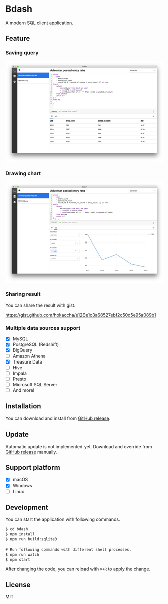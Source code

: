 # Bdash

A modern SQL client application.

## Feature

### Saving query

<img width="600" src="./assets/capture1.png">

### Drawing chart

<img width="600" src="./assets/capture2.png">

### Sharing result

You can share the result with gist.

https://gist.github.com/hokaccha/e128e1c3a68527ebf2c50d5e95a089b1

### Multiple data sources support

- [x] MySQL
- [x] PostgreSQL (Redshift)
- [x] BigQuery
- [ ] Amazon Athena
- [x] Treasure Data
- [ ] Hive
- [ ] Impala
- [ ] Presto
- [ ] Microsoft SQL Server
- [ ] And more!

## Installation

You can download and install from [GitHub release](https://github.com/bdash-app/bdash/releases).

## Update

Automatic update is not implemented yet. Download and override from [GitHub release](https://github.com/bdash-app/bdash/releases) manually.

## Support platform

- [x] macOS
- [x] Windows
- [ ] Linux

## Development

You can start the application with following commands.

```
$ cd bdash
$ npm install
$ npm run build:sqlite3

# Run following commands with different shell processes.
$ npm run watch
$ npm start
```

After changing the code, you can reload with `⌘+R` to apply the change.

## License

MIT
